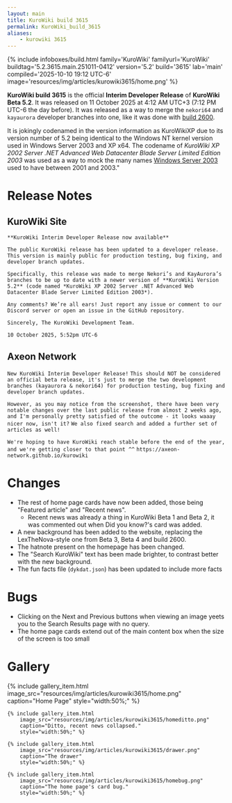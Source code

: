 ```yaml
---
layout: main
title: KuroWiki build 3615
permalink: KuroWiki_build_3615
aliases:
    - kurowiki 3615
---
```

{% include infoboxes/build.html
family='KuroWiki'
familyurl='KuroWiki'
buildtag='5.2.3615.main.251011-0412'
version='5.2'
build='3615'
lab='main'
compiled='2025-10-10 19:12 UTC-6'
image='resources/img/articles/kurowiki3615/home.png'
%}

**KuroWiki build 3615** is the official **Interim Developer Release** of **KuroWiki Beta 5.2**. It was released on 11 October 2025 at 4:12 AM UTC+3 (7:12 PM UTC-6 the day before). It was released as a way to merge the `nekori64` and `kayaurora` developer branches into one, like it was done with [build 2600](KuroWiki_build_2600).

It is jokingly codenamed in the version information as KuroWikiXP due to its version number of 5.2 being identical to the Windows NT kernel version used in Windows Server 2003 and XP x64. The codename of *KuroWiki XP 2002 Server .NET Advanced Web Datacenter Blade Server Limited Edition 2003* was used as a way to mock the many names [Windows Server 2003](http://betawiki.net/wiki/Windows_Server_2003) used to have between 2001 and 2003."

# Release Notes

## KuroWiki Site

`**KuroWiki Interim Developer Release now available**`

`The public KuroWiki release has been updated to a developer release. This version is mainly public for production testing, bug fixing, and developer branch updates.`

`Specifically, this release was made to merge Nekori’s and KayAurora’s branches to be up to date with a newer version of **KuroWiki Version 5.2** (code named *KuroWiki XP 2002 Server .NET Advanced Web Datacenter Blade Server Limited Edition 2003*).`

`Any comments? We’re all ears! Just report any issue or comment to our Discord server or open an issue in the GitHub repository.`

`Sincerely, The KuroWiki Development Team.`

`10 October 2025, 5:52pm UTC-6`

## Axeon Network

`New KuroWiki Interim Developer Release!`
`This should NOT be considered an official beta release, it's just to merge the two development branches (kayaurora & nekori64) for production testing, bug fixing and developer branch updates.`

`However, as you may notice from the screenshot, there have been very notable changes over the last public release from almost 2 weeks ago, and I'm personally pretty satisfied of the outcome - it looks waaay nicer now, isn't it?`
`We also fixed search and added a further set of articles as well!`

`We're hoping to have KuroWiki reach stable before the end of the year, and we're getting closer to that point ^^`
`https://axeon-network.github.io/kurowiki`

# Changes

- The rest of home page cards have now been added, those being "Featured article" and "Recent news".
	- Recent news was already a thing in KuroWiki Beta 1 and Beta 2, it was commented out when Did you know?'s card was added.
- A new background has been added to the website, replacing the LexTheNova-style one from Beta 3, Beta 4 and build 2600.
- The hatnote present on the homepage has been changed.
- The "Search KuroWiki" text has been made brighter, to contrast better with the new background.
- The fun facts file (`dykdat.json`) has been updated to include more facts

# Bugs

- Clicking on the Next and Previous buttons when viewing an image yeets you to the Search Results page with no query.
- The home page cards extend out of the main content box when the size of the screen is too small

# Gallery

<div class="wiki-gallery">
    {% include gallery_item.html 
        image_src="resources/img/articles/kurowiki3615/home.png" 
        caption="Home Page"
        style="width:50%;" %}

    {% include gallery_item.html 
        image_src="resources/img/articles/kurowiki3615/homeditto.png" 
        caption="Ditto, recent news collapsed."
        style="width:50%;" %}

    {% include gallery_item.html 
        image_src="resources/img/articles/kurowiki3615/drawer.png" 
        caption="The drawer"
        style="width:50%;" %}

    {% include gallery_item.html 
        image_src="resources/img/articles/kurowiki3615/homebug.png" 
        caption="The home page's card bug."
        style="width:50%;" %}
</div>